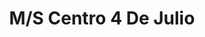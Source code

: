 ---
title: "M/S Centro 4 De Julio"
url: /ciudad-de-panama/m-s-centro-4-de-julio/
shop: Lebensmittel
---